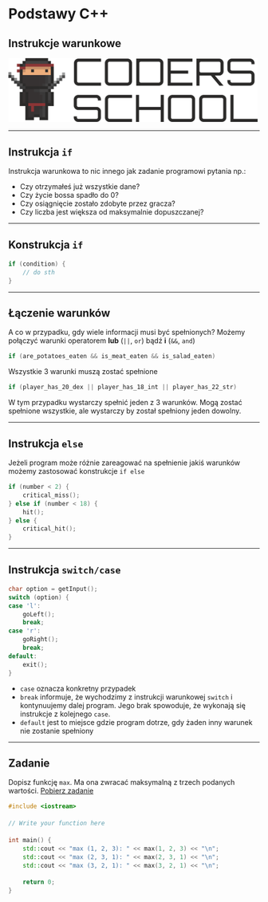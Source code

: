 <!-- .slide: data-background="#111111" -->

# Podstawy C++

## Instrukcje warunkowe

<a href="https://coders.school">
    <img width="500" src="../img/coders_school_logo.png" alt="Coders School" class="plain">
</a>

___

## Instrukcja `if`

Instrukcja warunkowa to nic innego jak zadanie programowi pytania np.:

* Czy otrzymałeś już wszystkie dane? <!-- .element: class="fragment fade-in" -->
* Czy życie bossa spadło do 0? <!-- .element: class="fragment fade-in" -->
* Czy osiągnięcie zostało zdobyte przez gracza? <!-- .element: class="fragment fade-in" -->
* Czy liczba jest większa od maksymalnie dopuszczanej? <!-- .element: class="fragment fade-in" -->

___

## Konstrukcja `if`

```cpp
if (condition) {
    // do sth
}
```

___

## Łączenie warunków

A co w przypadku, gdy wiele informacji musi być spełnionych?
Możemy połączyć warunki operatorem **lub** (`||`, `or`) bądź **i** (`&&`, `and`)

```cpp
if (are_potatoes_eaten && is_meat_eaten && is_salad_eaten)
```
<!-- .element: class="fragment fade-in" -->

Wszystkie 3 warunki muszą zostać spełnione <!-- .element: class="fragment fade-in" -->

```cpp
if (player_has_20_dex || player_has_18_int || player_has_22_str)
```
<!-- .element: class="fragment fade-in" -->

W tym przypadku wystarczy spełnić jeden z 3 warunków. Mogą zostać spełnione wszystkie, ale wystarczy by został spełniony jeden dowolny. <!-- .element: class="fragment fade-in" -->

___

## Instrukcja `else`

Jeżeli program może różnie zareagować na spełnienie jakiś warunków możemy zastosować konstrukcje `if else`

```cpp
if (number < 2) {
    critical_miss();
} else if (number < 18) {
    hit();
} else {
    critical_hit();
}
```

___

## Instrukcja `switch/case`

```cpp
char option = getInput();
switch (option) {
case 'l':
    goLeft();
    break;
case 'r':
    goRight();
    break;
default:
    exit();
}
```

* `case` oznacza konkretny przypadek
* `break` informuje, że wychodzimy z instrukcji warunkowej `switch` i kontynuujemy dalej program. Jego brak spowoduje, że wykonają się instrukcje z kolejnego `case`.
* `default` jest to miejsce gdzie program dotrze, gdy żaden inny warunek nie zostanie spełniony

___

## Zadanie

Dopisz funkcję `max`. Ma ona zwracać maksymalną z trzech podanych wartości. [Pobierz zadanie][zadanie-domowe]

```cpp
#include <iostream>

// Write your function here

int main() {
    std::cout << "max (1, 2, 3): " << max(1, 2, 3) << "\n";
    std::cout << "max (2, 3, 1): " << max(2, 3, 1) << "\n";
    std::cout << "max (3, 2, 1): " << max(3, 2, 1) << "\n";

    return 0;
}
```

[zadanie-domowe]: ../03-language-elements/tasks/02-max.cpp
